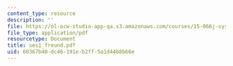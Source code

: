 ```yaml
---
content_type: resource
description: ''
file: https://ol-ocw-studio-app-qa.s3.amazonaws.com/courses/15-066j-system-optimization-and-analysis-for-manufacturing-summer-2003/60367b40dc46191eb2ff5a1d44b8b66e_ses1_freund.pdf
file_type: application/pdf
resourcetype: Document
title: ses1_freund.pdf
uid: 60367b40-dc46-191e-b2ff-5a1d44b8b66e
---
```

